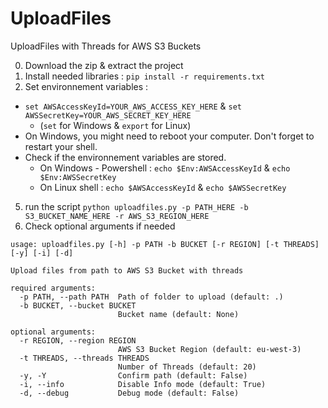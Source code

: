 # UploadFiles
UploadFiles with Threads for AWS S3 Buckets

0. Download the zip & extract the project
1. Install needed libraries : `pip install -r requirements.txt`
2. Set environnement variables : 
  - `set AWSAccessKeyId=YOUR_AWS_ACCESS_KEY_HERE` & `set AWSSecretKey=YOUR_AWS_SECRET_KEY_HERE` 
    - (`set` for Windows & `export` for Linux)
  - On Windows, you might need to reboot your computer. Don't forget to restart your shell. 
  - Check if the environnement variables are stored.
    - On Windows - Powershell : `echo $Env:AWSAccessKeyId` & `echo $Env:AWSSecretKey`
    - On Linux shell : `echo $AWSAccessKeyId` & `echo $AWSSecretKey`
5. run the script `python uploadfiles.py -p PATH_HERE -b S3_BUCKET_NAME_HERE -r AWS_S3_REGION_HERE`
6. Check optional arguments if needed
```
usage: uploadfiles.py [-h] -p PATH -b BUCKET [-r REGION] [-t THREADS] [-y] [-i] [-d]

Upload files from path to AWS S3 Bucket with threads

required arguments:
  -p PATH, --path PATH  Path of folder to upload (default: .)
  -b BUCKET, --bucket BUCKET
                        Bucket name (default: None)

optional arguments:
  -r REGION, --region REGION
                        AWS S3 Bucket Region (default: eu-west-3)
  -t THREADS, --threads THREADS
                        Number of Threads (default: 20)
  -y, -Y                Confirm path (default: False)
  -i, --info            Disable Info mode (default: True)
  -d, --debug           Debug mode (default: False)
```
